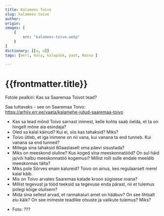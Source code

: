 ```yaml
---
title: Kalamees Toivo
slug: kalamees-toivo
author: 
origin:  
images: [
    {
        src: "kalamees-toivo.webp"
    }
]
dictionary: [[a, a]]
tags: [meri, kala, kalapüük, paat, Nasva ]

---
```



<h1 class="story-h1">
    {{frontmatter.title}}
</h1>

Fotole pealkiri: Kas sa Saaremaa Toivot tead? 

Saa tuttavaks - see on Saaremaa Toivo: https://arhiiv.err.ee/vaata/kalamehe-jutud-saaremaa-toivo




<!-- <story-author :author="frontmatter.author" :origin="frontmatter.origin" /> -->
<!-- <story-dictionary :terms="frontmatter.dictionary" /> -->

<details-wrapper summary="Mõtlemiseks ja arutlemiseks">

- Kas sa tead mõnd Toivo sarnast inimest, kelle kohta saab öelda, et ta on hingelt mõne ala esindaja?
- Oled sa kalal käinud? Kui ei, siis kas tahaksid? Miks?
- Toivo ütleb, et iga inimene on nii vana, kui vanana ta end tunneb. Kui vanana sa end tunned?
- Millega sina tahaksid 80aastaselt oma päevi sisustada?
- Miks on meeskond oluline? Kus koged sina meeskonnatööd? On sul häid ja/või halbu meeskonnatöö kogemusi? Millist rolli sulle endale meeldib meeskonnas täita?
- Miks pole Sõrves enam kalureid? Toivo on ainus, kes regulaarselt merel kalal käib.
- Mis on Toivo arvates Saaremaa kalade kroon sügisese roana? 
- Millist tegevust ja tööd teeksid sa tegevuse enda pärast, nii et tulemus polegi kõige olulisem?
- Mida sina sellest arvad, et rannakaluri amet on hääbuv? On see lihtsalt elu käik? On see inimeste teadlike otsuste ja valikute tulemus? Miks?

</details-wrapper>


<details-wrapper summary="Allikad" class="text-sm" icon="IconSources">

- Foto: ???

</details-wrapper>

